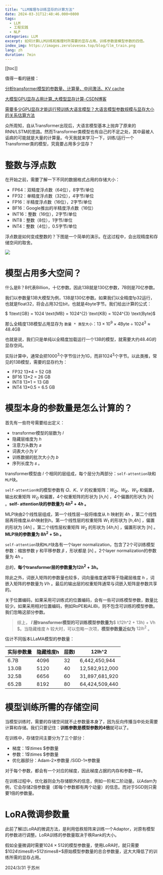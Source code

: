 ```yaml
---
title: "LLM推理与训练显存的计算方法"
date: 2024-03-31T12:48:46.000+0800
tags:
  - LLM
  - 工程实践
  - NLP
categories: LLM
excerpt: 如何计算LLM训练和推理时所需要的显存占用。训练参数是模型参数的四倍。
index_img: https://images.zerolovesea.top/blog/llm_train.png
lang: zh
duration: 7min
---
```

[[toc]]

值得一看的链接：

[分析transformer模型的参数量、计算量、中间激活、KV cache](https://zhuanlan.zhihu.com/p/624740065)

[大模型GPU显存占用计算_大模型显存计算-CSDN博客](https://blog.csdn.net/weixin_44532170/article/details/134601507)

[需要多少GPU显存才能运行预训练大语言模型？大语言模型参数规模与显存大小的关系估算方法](https://www.datalearner.com/blog/1051692326904222)



众所周知，自从Transformer出现后，大语言模型基本上抛弃了原来的RNN/LSTM的思路。然而Transformer类模型也有自己的不足之处，其中最被人诟病的可能就是大量的计算量。今天我就来学习一下，训练/运行一个Transformer类的模型，究竟要占用多少显存？

# 整数与浮点数

在开始之前，需要了解一下不同的数据格式占用的存储大小：
- FP64：双精度浮点数（64位），8字节/单位
- FP32：单精度浮点数（32位），4字节/单位
- FP16：半精度浮点数（16位），2字节/单位
- BF16：Google推出的半精度浮点数（16位）
- INT16：整数（16位），2字节/单位
- INT8：整数（8位），1字节/单位
- INT4：整数（4位），0.5字节/单位

浮点数是如何变成整数的？下图是一个简单的演示。在这过程中，会出现精度和存储空间的取舍。

![](https://images.zerolovesea.top/blog/240331-1.png)

# 模型占用多大空间？

什么是B？B代表Billion，十亿参数。因此13B就是130亿参数，7B则是70亿参数。

我们以参数量13B大模型为例，13B是130亿参数。如果我们以全精度fp32运行，也就是float32，将会占用32位bit，也就是4byte字节。我们给出计算的公式：

$ 1\text{GB} = 1024 \text{MB} = 1024^{2}  \text{KB} = 1024^{3} \text{Byte}$

那么全精度13B模型占用显存为 `数量 * 类型大小`：$13 \times 10^{9} \times 4 \text{Byte} \div 1024^{3} \approx 48.4 \text{GB}$

也就是说，我们只是单纯以全精度加载运行一个13B的模型，就需要大约48.4G的显存空间。

实际计算中，通常会把$1000^{3}$个字节估计为1G，而非$1024^{3}$个字节。以此类推，常见的13B模型，需要的显存约为：

- FP32 13*4 = 52 GB
- BF16 13*2 = 26 GB
- INT8 13*1 = 13 GB
- INT4 13*0.5 = 6.5 GB

# 模型本身的参数量是怎么计算的？

首先有一些符号需要给出定义：

- transformer模型的层数为 𝑙 
- 隐藏层维度为 ℎ 
- 注意力头数为 𝑎 
- 词表大小为 𝑉 
- 训练数据的批次大小为 𝑏 
- 序列长度为 𝑠 。

transformer模型由 𝑙 个相同的层组成，每个层分为两部分：`self-attention`块和`MLP`块。

`self-attention块`的模型参数有 𝑄、𝐾、𝑉 的权重矩阵：$W_{Q}$、$W_{K}$、$W_{V}$ 和偏置，输出权重矩阵 $W_{O}$ 和偏置，4个权重矩阵的形状为 [ℎ,ℎ] ，4个偏置的形状为 [ℎ] 。**self- attention块的参数量为 $4h^2 + 4h$ 。**

MLP块由2个线性层组成，第一个线性层一般将维度从 ℎ 映射到 4ℎ ，第二个线性层再将维度从4ℎ映射到ℎ。第一个线性层的权重矩阵 $W_{1}$ 的形状为 [ℎ,4ℎ] ，偏置的形状为 [4ℎ] 。第二个线性层权重矩阵 $W_{2}$ 的形状为 [4ℎ,ℎ] ，偏置形状为 [ℎ] 。**MLP块的参数量为 $8h^2 + 5h$ 。**

`self-attention`块和`MLP`块各有一个layer normalization，包含了2个可训练模型参数：缩放参数 𝛾 和平移参数 𝛽 ，形状都是 [ℎ] 。2个layer normalization的参数量为 4ℎ 。

总的，**每个transformer层的参数量为$12h^2 + 3h$。**

除此之外，词嵌入矩阵的参数量也较多，词向量维度通常等于隐藏层维度 ℎ ，词嵌入矩阵的参数量为 𝑉ℎ 。最后的输出层的权重矩阵通常与词嵌入矩阵是参数共享的。

关于位置编码，如果采用可训练式的位置编码，会有一些可训练模型参数，数量比较少。如果采用相对位置编码，例如RoPE和ALiBi，则不包含可训练的模型参数。我们忽略这部分参数。

> 综上， **𝑙 层transformer模型的可训练模型参数量为**$ l(12h^2 + 13h) + Vh $。当隐藏维度 ℎ 较大时，可以忽略一次项，**模型参数量近似为** $12lh^2$ 。



估计不同版本LLaMA模型的参数量：

| 实际参数量 | 隐藏维度h | 层数l | 12lh^2         |
| ---------- | --------- | ----- | -------------- |
| 6.7B       | 4096      | 32    | 6,442,450,944  |
| 13.0B      | 5120      | 40    | 12,582,912,000 |
| 32.5B      | 6656      | 60    | 31,897,681,920 |
| 65.2B      | 8192      | 80    | 64,424,509,440 |

# 模型训练所需的存储空间

当模型训练时，需要的存储空间就不止参数量本身了，因为反向传播当中处处需要计算和存储。我们只要记住：**训练参数是模型参数的4倍**就可以了。

在训练中，存储空间主要分为了三个部分：

- 梯度：1$\times $参数量
- 参数：1$\times $参数量
- 优化器部分：Adam-2$\times$参数量 /SGD-1$\times$参数量

对于每个参数，都会有一个对应的梯度，因此梯度占据的内存和参数一样。

在训练过程中，优化器则会为存储额外的信息，例如一阶和二阶动量。以Adam为例，它会存储2倍参数量（即每个参数都有两个动量）的信息。而对于SGD则只需要1倍的参数量。

# LoRA微调参数量

此前了解过LoRA的微调方法，是利用低秩矩阵来训练一个Adaptor，对原有模型的参数进行调整。LoRA训练的参数量取决于秩Rank的大小。

假如全量微调时需要$1024\times 512$的模型参数量，使用LoRA时，就只需要$1024\times8\+512\times8+$原始模型参数量的总合参数量，这大大降低了的训练所需的显存占用。

2024/3/31 于苏州

